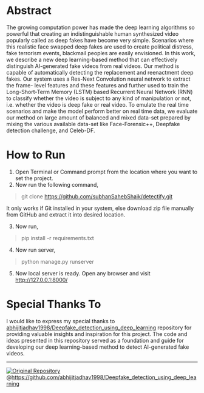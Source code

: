 # Abstract

The growing computation power has made the deep learning algorithms so powerful that creating an indistinguishable human synthesized video popularly called as deep fakes have become very simple. Scenarios where this realistic face swapped deep fakes are used to create political distress, fake terrorism events, blackmail peoples are easily envisioned. In this work, we describe a new deep learning-based method that can effectively distinguish AI-generated fake videos from real videos. Our method is capable of automatically detecting the replacement and reenactment deep fakes. Our system uses a Res-Next Convolution neural network to extract the frame- level features and these features and further used to train the Long-Short-Term Memory (LSTM) based Recurrent Neural Network (RNN) to classify whether the video is subject to any kind of manipulation or not, i.e. whether the video is deep fake or real video. To emulate the real time scenarios and make the model perform better on real time data, we evaluate our method on large amount of balanced and mixed data-set prepared by mixing the various available data-set like Face-Forensic++, Deepfake detection challenge, and Celeb-DF.

# How to Run

1. Open Terminal or Command prompt from the location where you want to set the project.
2. Now run the following command,
> git clone https://github.com/subhanSahebShaik/detectify.git

It only works if Git installed in your system, else download zip file manually from GitHub and extract it into desired location.

3. Now run,
> pip install -r requirements.txt

4. Now run server,
> python manage.py runserver

5. Now local server is ready. Open any browser and visit http://127.0.0.1:8000/

# Special Thanks To

I would like to express my special thanks to [abhijitjadhav1998/Deepfake_detection_using_deep_learning](https://github.com/abhijitjadhav1998/Deepfake_detection_using_deep_learning) repository for providing valuable insights and inspiration for this project. The code and ideas presented in this repository served as a foundation and guide for developing our deep learning-based method to detect AI-generated fake videos.

---

[![Original Repository](https://img.shields.io/badge/Original%20Repository-abhijitjadhav1998/Deepfake_detection_using_deep_learning-blue?logo=github)](https://github.com/abhijitjadhav1998/Deepfake_detection_using_deep_learning)
@https://github.com/abhijitjadhav1998/Deepfake_detection_using_deep_learning
